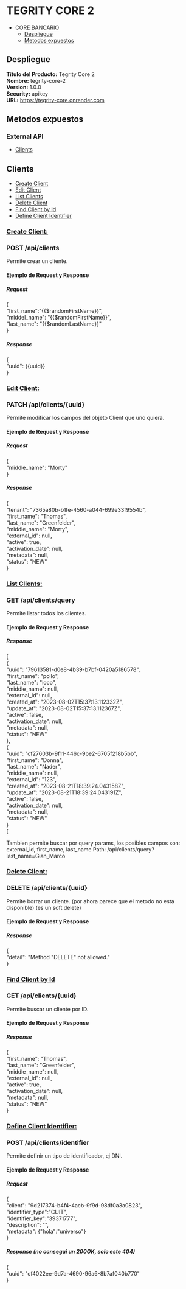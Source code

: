 # TEGRITY CORE 2

- [CORE BANCARIO](#core-bancario)  
  - [Despliegue](#despliegue)  
  - [Metodos expuestos](#metodos-expuestos)

## Despliegue  

**Título del Producto:** Tegrity Core 2  
**Nombre:** tegrity-core-2  
**Version:** 1.0.0  
**Security:** apikey  
**URL:** https://tegrity-core.onrender.com  

## Metodos expuestos  

### External API  
- [Clients](#clients)   

## Clients
  - [Create Client](#create-client)  
  - [Edit Client](#edit-client)  
  - [List Clients](#list-clients)  
  - [Delete Client](#delete-client)  
  - [Find Client by Id](#find-client-by-id)  
  - [Define Client Identifier](#define-client-identifier)  

### <ins>Create Client:</ins>  
### POST /api/clients

Permite crear un cliente.

#### Ejemplo de Request y Response

##### Request
{  
    "first_name":"{{$randomFirstName}}",  
    "middel_name": "{{$randomFirstName}}",  
    "last_name": "{{$randomLastName}}"  
}  

##### Response
{  
    "uuid": {{uuid}}  
}  


### <ins>Edit Client:</ins>  
### PATCH /api/clients/{uuid}

Permite modificar los campos del objeto Client que uno quiera.

#### Ejemplo de Request y Response

##### Request
{  
    "middle_name": "Morty"  
}  

##### Response
{  
    "tenant": "7365a80b-b1fe-4560-a044-699e33f9554b",  
    "first_name": "Thomas",  
    "last_name": "Greenfelder",  
    "middle_name": "Morty",  
    "external_id": null,  
    "active": true,  
    "activation_date": null,  
    "metadata": null,  
    "status": "NEW"  
}  


### <ins>List Clients:</ins>  
### GET /api/clients/query

Permite listar todos los clientes.

#### Ejemplo de Request y Response

##### Response
[  
    {  
        "uuid": "79613581-d0e8-4b39-b7bf-0420a5186578",  
        "first_name": "pollo",  
        "last_name": "loco",  
        "middle_name": null,  
        "external_id": null,  
        "created_at": "2023-08-02T15:37:13.112332Z",  
        "update_at": "2023-08-02T15:37:13.112367Z",  
        "active": false,  
        "activation_date": null,  
        "metadata": null,  
        "status": "NEW"  
    },  
    {  
        "uuid": "cf27603b-9f11-446c-9be2-6705f218b5bb",  
        "first_name": "Donna",  
        "last_name": "Nader",  
        "middle_name": null,  
        "external_id": "123",  
        "created_at": "2023-08-21T18:39:24.043158Z",  
        "update_at": "2023-08-21T18:39:24.043191Z",  
        "active": false,  
        "activation_date": null,  
        "metadata": null,  
        "status": "NEW"  
    }  
[  

Tambien permite buscar por query params, los posibles campos son: external_id, first_name, last_name
Path: /api/clients/query?last_name=Gian_Marco

### <ins>Delete Client:</ins>  
### DELETE /api/clients/{uuid}

Permite borrar un cliente. (por ahora parece que el metodo no esta disponible) (es un soft delete)

#### Ejemplo de Request y Response

##### Response
{  
    "detail": "Method \"DELETE\" not allowed."  
}  


### <ins>Find Client by Id</ins>  
### GET /api/clients/{uuid}

Permite buscar un cliente por ID.

#### Ejemplo de Request y Response

##### Response
{  
    "first_name": "Thomas",  
    "last_name": "Greenfelder",  
    "middle_name": null,  
    "external_id": null,  
    "active": true,  
    "activation_date": null,  
    "metadata": null,  
    "status": "NEW"  
}  


### <ins>Define Client Identifier:</ins>  
### POST /api/clients/identifier

Permite definir un tipo de identificador, ej DNI.

#### Ejemplo de Request y Response

##### Request
{  
    "client": "9d217374-b4f4-4acb-9f9d-98df0a3a0823",  
    "identifier_type":"CUIT",  
    "identifier_key":"39371777",  
    "description": "",  
    "metadata": {"hola":"universo"}  
}  

##### Response (no consegui un 200OK, solo este 404)
{  
    "uuid": "cf4022ee-9d7a-4690-96a6-8b7af040b770"  
}  

